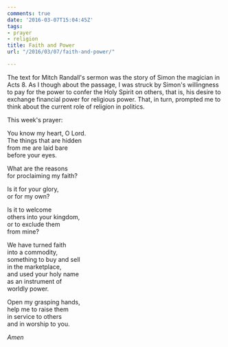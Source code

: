 ```yaml
---
comments: true
date: '2016-03-07T15:04:45Z'
tags:
- prayer
- religion
title: Faith and Power
url: "/2016/03/07/faith-and-power/"

---
```

The text for Mitch Randall's sermon was the story of Simon the magician in Acts 8. As I though about the passage, I was struck by Simon's willingness to pay for the power to confer the Holy Spirit on others, that is, his desire to exchange financial power for religious power. That, in turn, prompted me to think about the current role of religion in politics.

This week's prayer:


You know my heart, O Lord.  
The things that are hidden  
from me are laid bare  
before your eyes.

What are the reasons  
for proclaiming my faith?

Is it for your glory,  
or for my own?

Is it to welcome  
others into your kingdom,  
or to exclude them  
from mine?

We have turned faith  
into a commodity,  
something to buy and sell  
in the marketplace,  
and used your holy name   
as an instrument of  
worldly  power.

Open my grasping hands,  
help me to raise them  
in service to others  
and in worship to you.

*Amen*
